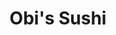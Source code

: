 ---
layout: place
title: Obi's Sushi
permalink: /california/san-diego/obi-s-sushi.html
stateAbbr: CA
stateName: California
cityName: San Diego
seo:
  type: restaurant
  links: http://www.obissushi.com/
place_id: ChIJF0ZiaCj-24ARDlcIdjz2-kA
photos:
  - name: >-
      places/ChIJF0ZiaCj-24ARDlcIdjz2-kA/photos/AeeoHcIYXLE5mAWrXvrhKAr7skqBnv7N57RglXyeL69jWaZHc06VwxP8Ula0ocG6XGnc5qEAzATQ8mXMYvieNsrwl647QDg13-uWmrKIYF7RlrZWU6InlyiPTx9eLiLyfsXlKc9irZo7IfObmCkX8wTBgLdJapzNP_eaJiIGbu1x681WD4iutB1SemdzoOaqVBob0u_Jguq6ClWBj8moXjVeNscoi4gAem-dRUpyJLLaMPUgfgMuihXG1uh2YOKhDs9Dw5IjfRV20fE5B6qM_1dg74e56Pk5kegTwjcfoTELbOmV_w
    widthPx: 3600
    heightPx: 4800
    authorAttributions:
      - displayName: Obi's Sushi
        uri: https://maps.google.com/maps/contrib/101905131406247998419
        photoUri: >-
          https://lh3.googleusercontent.com/a-/ALV-UjVF2g3A9n_R4H-ZA3dhxAJZWZiFUMlZTRmV3TMU6Zib-DFp4-c=s100-p-k-no-mo
    flagContentUri: >-
      https://www.google.com/local/imagery/report/?cb_client=maps_api_places.places_api&image_key=!1e10!2sAF1QipOVoJnN3OgS7AsllcZLW06AXkUYNs7iGfqC7wCa&hl=en-US
    googleMapsUri: >-
      https://www.google.com/maps/place//data=!3m4!1e2!3m2!1sAF1QipOVoJnN3OgS7AsllcZLW06AXkUYNs7iGfqC7wCa!2e10!4m2!3m1!1s0x80dbfe2868624617:0x40faf63c7608570e
  - name: >-
      places/ChIJF0ZiaCj-24ARDlcIdjz2-kA/photos/AeeoHcITIhy1JwL_926kV2dbckM63KhgVaQklvabnVDwE3Bm-zk5cjIb80ssVHRPASdqd1kFk8glFUbN_lQkIFriMYBfGXaG6kwjn7UNoFZfs8go2wI8VCsHY54NmYWLyUXU6-GTgU9oUoLgX7X8cey2KymG9Q7P9JhSMyf6ziXbIck7BiPMmZ4zNbqt0wQG2w8upVc4JDDrH6cIDOpEXgiEViwPBbJ3Vsk9vADV0cScY2rKlJu6FiO5rOf1VTiSWPK0lwhLGNqb7w_g8_e4wJdH7ZWo0lBN9nLgEY4VF37iJltUTQ
    widthPx: 3072
    heightPx: 1729
    authorAttributions:
      - displayName: Obi's Sushi
        uri: https://maps.google.com/maps/contrib/101905131406247998419
        photoUri: >-
          https://lh3.googleusercontent.com/a-/ALV-UjVF2g3A9n_R4H-ZA3dhxAJZWZiFUMlZTRmV3TMU6Zib-DFp4-c=s100-p-k-no-mo
    flagContentUri: >-
      https://www.google.com/local/imagery/report/?cb_client=maps_api_places.places_api&image_key=!1e10!2sAF1QipOJCvFC_NTK7HuLNoxdCtdpzwLZGqveebMsg89i&hl=en-US
    googleMapsUri: >-
      https://www.google.com/maps/place//data=!3m4!1e2!3m2!1sAF1QipOJCvFC_NTK7HuLNoxdCtdpzwLZGqveebMsg89i!2e10!4m2!3m1!1s0x80dbfe2868624617:0x40faf63c7608570e
  - name: >-
      places/ChIJF0ZiaCj-24ARDlcIdjz2-kA/photos/AeeoHcJsAvfC_P16eX4-LjYK5dBjW0917hBfklyjgG5SCHERE531LqxuZj1AHzdE5vjgI5UvM4x4AXNsSmBOLF7sg19kTnaHu2GeOtufM8sA-dS79wD76ymswD-a3ZhtJn6LaJm9pQUXxaZdSlqUw_GNzTiP_taXyFKVWp3fKbPCgRZJ9PZnCW9UOSDc-qhxtgbNbZ0FZQDCM6CtiZvZgpyXyoam_AR0A3M8LwFNGWUxW400sbucNPFCK5nbu1Bd3XP4gBQLAdZZWqBhNN1mZsiV_3YwI-OvdPshKOZAh0mFEezhqCbweJ-uuvLEOynnBZmVZgJb0cJdXsFSmZ6um7A5vfrMMs62GepzeGqQdedTNQhpxTrdbXOdy5IzQQzsTioy4121RUHfNnzrZ02PFe_IbuZ4NKJH6slguUUcE0yZDunelwU
    widthPx: 3600
    heightPx: 4800
    authorAttributions:
      - displayName: Nguyễn Giang
        uri: https://maps.google.com/maps/contrib/115243848432217986249
        photoUri: >-
          https://lh3.googleusercontent.com/a-/ALV-UjVjPG2bmC8J6toMZiKy5NO6YSaI5sBbfuphGPdazlbJq9LoBpg=s100-p-k-no-mo
    flagContentUri: >-
      https://www.google.com/local/imagery/report/?cb_client=maps_api_places.places_api&image_key=!1e10!2sCIHM0ogKEICAgMCIkoKFzQE&hl=en-US
    googleMapsUri: >-
      https://www.google.com/maps/place//data=!3m4!1e2!3m2!1sCIHM0ogKEICAgMCIkoKFzQE!2e10!4m2!3m1!1s0x80dbfe2868624617:0x40faf63c7608570e
  - name: >-
      places/ChIJF0ZiaCj-24ARDlcIdjz2-kA/photos/AeeoHcIZttarFRSjmk_MHex4-7-kEKU9N8xMCCPDwdUMOYheq_h57EIYAqed9OpoDAzRv8C81Juo_xyvVyJIjBHVl3s87Bo6tFlQGFypO3umauLvX4AchIHri7SH-agElEzS8pbGZbp_wmGI7rqUIyBAHXtmbQC5Sw3jMapv_8OxDH5UTrbqaS4C5iWmPAcxF4Of0zYJY14J7dq5GJd-Idhln_vDLF37JpFhIH3lVhpTbhTcugP9uI9n-q3PAgSLHUTbyBiyqUEDaAmE1a4640AtGjqAip7MEQiFspGaX3UraCEl7UUm9d7YksVDeuQMYGeSBu4w5PwMGSY8nTn2pW7s6G0WIDmwPwc1E0lx75Fo3-z0qolefVIUL3iE2AyyvwNpaq3zD810O4KeVG0jsPwXPIBcEnh-frKFZYEURFMGe0xWnlbM
    widthPx: 3024
    heightPx: 4032
    authorAttributions:
      - displayName: Naaboomy
        uri: https://maps.google.com/maps/contrib/109651526590485641727
        photoUri: >-
          https://lh3.googleusercontent.com/a-/ALV-UjUsWv9-HDssH25gu_PYcEmwrhlHVJobuaTWAbaWd5nS5_DL-neI=s100-p-k-no-mo
    flagContentUri: >-
      https://www.google.com/local/imagery/report/?cb_client=maps_api_places.places_api&image_key=!1e10!2sCIHM0ogKEICAgIDb6efHxQE&hl=en-US
    googleMapsUri: >-
      https://www.google.com/maps/place//data=!3m4!1e2!3m2!1sCIHM0ogKEICAgIDb6efHxQE!2e10!4m2!3m1!1s0x80dbfe2868624617:0x40faf63c7608570e
  - name: >-
      places/ChIJF0ZiaCj-24ARDlcIdjz2-kA/photos/AeeoHcIZYwYcxZLhfW6ZiFar4xtk82dcGBniCCF7ZelmC3vFvUUs3M1pQ7JGM001auvQzk7Lf7HkMDjCx7tkh-12_KM5qITrvcStqtWuXKfT1Cku69H18KdLiGbBr_CT6De4VOvjhpvKZ4bTRevqcOk1gWlaC91LhKKSqyFPmxRNBbAhtyY7rAWnBMOpUI4uFDx-XX9hke9Tj71sVKeyf2J_IurAewfP5KfAPP7Fnuxr81elfXcj5s8YNOvrXR9o1xl_fznnlwain9Cp46irUgyrmqNXyEowWPjkdnRix1Ut2BaVcnbVx72k3qieO3CEH4E9GxbMOX7lWZ-pah_rVPcGHwYqcJNsm_Rc_tSVhZrN5CcCOrZk339_zu1ssmxPla9dbGixMOI00FNEMC5IvkzT598tNLGn-zvx1P2J3xxhHkmSDmzC
    widthPx: 4000
    heightPx: 2252
    authorAttributions:
      - displayName: youngdae sohn (david Son)
        uri: https://maps.google.com/maps/contrib/117227081522756388114
        photoUri: >-
          https://lh3.googleusercontent.com/a-/ALV-UjUnvn0nZ7zkxUur0WboRcAS-YffGWYNKx_Q20L_09foZImtq8n6gQ=s100-p-k-no-mo
    flagContentUri: >-
      https://www.google.com/local/imagery/report/?cb_client=maps_api_places.places_api&image_key=!1e10!2sCIHM0ogKEICAgMCImLvOlAE&hl=en-US
    googleMapsUri: >-
      https://www.google.com/maps/place//data=!3m4!1e2!3m2!1sCIHM0ogKEICAgMCImLvOlAE!2e10!4m2!3m1!1s0x80dbfe2868624617:0x40faf63c7608570e
  - name: >-
      places/ChIJF0ZiaCj-24ARDlcIdjz2-kA/photos/AeeoHcJbtRR4v40i5bUn9VvgI7uqsk21gT0qnG1yjflnRRnd5E1uQYaipeq_PunK1vEjHcBF6ADivEPh6d3BFRuhcVJEkM7X2COGFZsibMh5AMSYP3AbXm_XcuSdRczy_hCRYL1m7k36pMcUandll8yjzjsfraEx7gkytQbO5xuYY6B4qKK-jjJhM5CGTHiWwjmPh7yAIuWaj1pCZ2aytoeApLbPrHxnZ068jn_9CfxkjnCGMN_Jc5zf_Dfc86OixUAElqZ-l7-AFP3VM_cAE6dbqE6JlSZDupg9YgiW1Ytz7pP_eQ
    widthPx: 1440
    heightPx: 1395
    authorAttributions:
      - displayName: Obi's Sushi
        uri: https://maps.google.com/maps/contrib/101905131406247998419
        photoUri: >-
          https://lh3.googleusercontent.com/a-/ALV-UjVF2g3A9n_R4H-ZA3dhxAJZWZiFUMlZTRmV3TMU6Zib-DFp4-c=s100-p-k-no-mo
    flagContentUri: >-
      https://www.google.com/local/imagery/report/?cb_client=maps_api_places.places_api&image_key=!1e10!2sAF1QipM1j8-jV03K55OdBE4vxKDUiLMXFCfPH9ShtGys&hl=en-US
    googleMapsUri: >-
      https://www.google.com/maps/place//data=!3m4!1e2!3m2!1sAF1QipM1j8-jV03K55OdBE4vxKDUiLMXFCfPH9ShtGys!2e10!4m2!3m1!1s0x80dbfe2868624617:0x40faf63c7608570e
  - name: >-
      places/ChIJF0ZiaCj-24ARDlcIdjz2-kA/photos/AeeoHcKwsbr60uIFs9caBSXiDV7jM03taLAERM3rvsnfxSEZb8aGoFYQMUpZTAWLVdbokY3NvwIl-CMDv95WdE0Jgdek1j6cva3kXqjrpokugBsHvJBCTxUKdLqRA1MjjKmg6HI5hsJ1B8bF77aKKp6V7yT5MwHNsP4u3AUXhHXXN_XyZvzwlkOuAjPW2ofSC7BhSMA-2OnB2W5bvVaZVyqUsvQFV1Sq9XpICkfIFgrkVytKk6D99uSqH4cuDf0wNdaRJ4HULsF0UfVexgrv-814S_8BhMMiGTHH9fs65GePTVUuIg
    widthPx: 2520
    heightPx: 2756
    authorAttributions:
      - displayName: Obi's Sushi
        uri: https://maps.google.com/maps/contrib/101905131406247998419
        photoUri: >-
          https://lh3.googleusercontent.com/a-/ALV-UjVF2g3A9n_R4H-ZA3dhxAJZWZiFUMlZTRmV3TMU6Zib-DFp4-c=s100-p-k-no-mo
    flagContentUri: >-
      https://www.google.com/local/imagery/report/?cb_client=maps_api_places.places_api&image_key=!1e10!2sAF1QipM9IM-Z4G14t5eeterzUtn6_G9-cohEA8zRV_3o&hl=en-US
    googleMapsUri: >-
      https://www.google.com/maps/place//data=!3m4!1e2!3m2!1sAF1QipM9IM-Z4G14t5eeterzUtn6_G9-cohEA8zRV_3o!2e10!4m2!3m1!1s0x80dbfe2868624617:0x40faf63c7608570e
  - name: >-
      places/ChIJF0ZiaCj-24ARDlcIdjz2-kA/photos/AeeoHcIVbOxZwaEbGEoIGcgWZyYYaxT5ABzbqB25hcc5xuXLy8egIKr7-eF_vWYGhv15UGLGUUCARLriHQVKD0GAagmJmUHcFaJVAkn-kd7kFWMWX468cxGaQJzJmyOyQtM0venq9Kk3NdNG6Hof2ENKmbseRwuznOyZB9SvymzIPAPv0MrxQeo6mcBah6TkqHelVo-9UDlfujRhdVvFLMbHMVhk6CVJHLc8OkVl5dML-USEAa9sxDsF87d3YBJ51EggRiLMT_z8Y3oIHxgOev20F36lehGmKHxr5QHGDjda4_JbVw
    widthPx: 3600
    heightPx: 4800
    authorAttributions:
      - displayName: Obi's Sushi
        uri: https://maps.google.com/maps/contrib/101905131406247998419
        photoUri: >-
          https://lh3.googleusercontent.com/a-/ALV-UjVF2g3A9n_R4H-ZA3dhxAJZWZiFUMlZTRmV3TMU6Zib-DFp4-c=s100-p-k-no-mo
    flagContentUri: >-
      https://www.google.com/local/imagery/report/?cb_client=maps_api_places.places_api&image_key=!1e10!2sAF1QipOwW-ZsheVSRtL3GcSJ-kjnYHj9G-nlbqWQY7Yb&hl=en-US
    googleMapsUri: >-
      https://www.google.com/maps/place//data=!3m4!1e2!3m2!1sAF1QipOwW-ZsheVSRtL3GcSJ-kjnYHj9G-nlbqWQY7Yb!2e10!4m2!3m1!1s0x80dbfe2868624617:0x40faf63c7608570e
  - name: >-
      places/ChIJF0ZiaCj-24ARDlcIdjz2-kA/photos/AeeoHcLPS16CV8EqGhBD7OGXidHNF9l9V7HsS5-Hfsaxat0o2dHItp3xREgCM2oGxuMVa93Z-unCt8h01b-6Po4fLPxVnx89kTxwzFrKSkd-weYPb1D62FjaYK-E06hqehY76z-YSl_DUxQhQk7sOFoHWV18zeVKdkdXnoJM_EOKvP7bufGQ71MGQFypdNCa-XXe-SVQMrTaIo0ViK1YTCtJUIk2wNUMYHkUi0py2LMq_2rLvpDF2iVi6XPH8NeYwjybV9fPeyvk12StG0aQRgcNfT8R-bdCs1V1ODxdNsVZxnryuQ
    widthPx: 2831
    heightPx: 2870
    authorAttributions:
      - displayName: Obi's Sushi
        uri: https://maps.google.com/maps/contrib/101905131406247998419
        photoUri: >-
          https://lh3.googleusercontent.com/a-/ALV-UjVF2g3A9n_R4H-ZA3dhxAJZWZiFUMlZTRmV3TMU6Zib-DFp4-c=s100-p-k-no-mo
    flagContentUri: >-
      https://www.google.com/local/imagery/report/?cb_client=maps_api_places.places_api&image_key=!1e10!2sAF1QipOcALOjOZ0dYsDQZfpaD44GheJOrGUojXdcclCN&hl=en-US
    googleMapsUri: >-
      https://www.google.com/maps/place//data=!3m4!1e2!3m2!1sAF1QipOcALOjOZ0dYsDQZfpaD44GheJOrGUojXdcclCN!2e10!4m2!3m1!1s0x80dbfe2868624617:0x40faf63c7608570e
  - name: >-
      places/ChIJF0ZiaCj-24ARDlcIdjz2-kA/photos/AeeoHcKAn4W6QJzJofmLzswEKQGmPnBwjaekKjDDn_PMSBSUYUZH36loSHRlCX-7_Q5sK8m5NxEONCjWCd43L9Wg_PVaoHdLgjNQXf07O5eBLYQYNkNVmdDS3Do36wwEpWekQtOWNH9oDfdFD31Zb8oSuI0fuCN8OGBUGnbLj0LPPfMmzCPQRIlWc-sCMsbv5iEWwtSs9NKAyfnAd-fra9hw2GZb5VkcVlxuxz9DFwJxPKYmhhtDXrxLvZ9ttfzaBXcxjTMRbcD8TFF5_VlsYONniiueeRY8OQ7b635b8etnZRkH3UzsRUJCxqmktqlSwv01Pj27-NxtMsfGA39jLJPfnxaVgZ00oodQoSnkR-9HgZD3FU2yBDIqcQi8EGIfzv0AKv8v5x12KSUxoOHGQ1BOAq-QbZihrf5SvIsqpy_Hz3ivIuY3
    widthPx: 3024
    heightPx: 4032
    authorAttributions:
      - displayName: Naaboomy
        uri: https://maps.google.com/maps/contrib/109651526590485641727
        photoUri: >-
          https://lh3.googleusercontent.com/a-/ALV-UjUsWv9-HDssH25gu_PYcEmwrhlHVJobuaTWAbaWd5nS5_DL-neI=s100-p-k-no-mo
    flagContentUri: >-
      https://www.google.com/local/imagery/report/?cb_client=maps_api_places.places_api&image_key=!1e10!2sCIHM0ogKEICAgIDb6efH-QE&hl=en-US
    googleMapsUri: >-
      https://www.google.com/maps/place//data=!3m4!1e2!3m2!1sCIHM0ogKEICAgIDb6efH-QE!2e10!4m2!3m1!1s0x80dbfe2868624617:0x40faf63c7608570e
address: 3755 Murphy Canyon Rd, San Diego, CA 92123, USA
street: 3755 Murphy Canyon Rd
city: San Diego
state: CA
zip: '92123'
country: USA
neighborhood: Kearny Mesa
latitude: '32.810750'
longitude: '-117.116005'
accessibility_options:
  wheelchairAccessibleParking: true
  wheelchairAccessibleEntrance: true
  wheelchairAccessibleRestroom: true
  wheelchairAccessibleSeating: true
business_status: OPERATIONAL
name: Obi's Sushi
google_maps_links:
  directionsUri: >-
    https://www.google.com/maps/dir//''/data=!4m7!4m6!1m1!4e2!1m2!1m1!1s0x80dbfe2868624617:0x40faf63c7608570e!3e0
  placeUri: https://maps.google.com/?cid=4682325502143780622
  writeAReviewUri: >-
    https://www.google.com/maps/place//data=!4m3!3m2!1s0x80dbfe2868624617:0x40faf63c7608570e!12e1
  reviewsUri: >-
    https://www.google.com/maps/place//data=!4m4!3m3!1s0x80dbfe2868624617:0x40faf63c7608570e!9m1!1b1
  photosUri: >-
    https://www.google.com/maps/place//data=!4m3!3m2!1s0x80dbfe2868624617:0x40faf63c7608570e!10e5
primary_type: Sushi Restaurant
opening_hours:
  regular: null
  current: null
secondary_opening_hours:
  regular:
    weekdayDescriptions: null
    type: null
  current:
    weekdayDescriptions: null
    type: null
phone: (858) 268-8989
price_level: PRICE_LEVEL_MODERATE
price_range: $20 &ndash; $30
rating: '4.4'
rating_count: 0
website: http://www.obissushi.com/
description: >-
  Discover Obi's Sushi in San Diego, CA$$$Obi's Sushi in San Diego, CA, stands
  out as a welcoming spot for enjoying fresh Japanese cuisine in a serene
  environment, perfect for those seeking quality sushi options nearby. The
  restaurant offers a variety of classic dishes like sushi rolls and bento
  boxes, all prepared with vibrant flavors and thoughtful presentation that
  highlight its commitment to authentic tastes. With enticing happy-hour
  specials, it's an ideal choice for casual diners looking to unwind after a
  long day, making it a go-to among local sushi restaurants. Accessibility
  features such as wheelchair-friendly entrances and ample parking add to the
  convenience, ensuring a stress-free visit for everyone. This hidden gem in the
  Kearny Mesa area combines affordability with satisfying meals, appealing to
  anyone exploring top-rated sushi places in the region.
generative_summary: >-
  Discover Obi's Sushi in San Diego, CA$$$Obi's Sushi in San Diego, CA, stands
  out as a welcoming spot for enjoying fresh Japanese cuisine in a serene
  environment, perfect for those seeking quality sushi options nearby. The
  restaurant offers a variety of classic dishes like sushi rolls and bento
  boxes, all prepared with vibrant flavors and thoughtful presentation that
  highlight its commitment to authentic tastes. With enticing happy-hour
  specials, it's an ideal choice for casual diners looking to unwind after a
  long day, making it a go-to among local sushi restaurants. Accessibility
  features such as wheelchair-friendly entrances and ample parking add to the
  convenience, ensuring a stress-free visit for everyone. This hidden gem in the
  Kearny Mesa area combines affordability with satisfying meals, appealing to
  anyone exploring top-rated sushi places in the region.
generative_disclosure: Summarized by AI using the Grok-3-Mini model.
reviews:
  - name: >-
      places/ChIJF0ZiaCj-24ARDlcIdjz2-kA/reviews/ChZDSUhNMG9nS0VJQ0FnSURiNmVmSE9REAE
    relativePublishTimeDescription: 8 months ago
    rating: 5
    text:
      text: >-
        Man I had a good time, me and my friends went to eat out after having a
        long day, and this place definitely hit the spot! The sushi and the food
        was well presented and the food itself was juice full of flavors. The
        oysters were great and same goes with the sushi, the service was okay
        and the environment was very chill and relaxing. Good place to get
        things off your mind. Overall this sushi place is a sure to-go while
        traveling around or overall a good spot to enjoy a meal, definitely
        coming back next time! 👍💯
      languageCode: en
    originalText:
      text: >-
        Man I had a good time, me and my friends went to eat out after having a
        long day, and this place definitely hit the spot! The sushi and the food
        was well presented and the food itself was juice full of flavors. The
        oysters were great and same goes with the sushi, the service was okay
        and the environment was very chill and relaxing. Good place to get
        things off your mind. Overall this sushi place is a sure to-go while
        traveling around or overall a good spot to enjoy a meal, definitely
        coming back next time! 👍💯
      languageCode: en
    authorAttribution:
      displayName: Naaboomy
      uri: https://www.google.com/maps/contrib/109651526590485641727/reviews
      photoUri: >-
        https://lh3.googleusercontent.com/a-/ALV-UjUsWv9-HDssH25gu_PYcEmwrhlHVJobuaTWAbaWd5nS5_DL-neI=s128-c0x00000000-cc-rp-mo
    publishTime: '2024-08-07T02:06:54.378471Z'
    flagContentUri: >-
      https://www.google.com/local/review/rap/report?postId=ChZDSUhNMG9nS0VJQ0FnSURiNmVmSE9REAE&d=17924085&t=1
    googleMapsUri: >-
      https://www.google.com/maps/reviews/data=!4m6!14m5!1m4!2m3!1sChZDSUhNMG9nS0VJQ0FnSURiNmVmSE9REAE!2m1!1s0x80dbfe2868624617:0x40faf63c7608570e
  - name: >-
      places/ChIJF0ZiaCj-24ARDlcIdjz2-kA/reviews/ChdDSUhNMG9nS0VJQ0FnSUNSbjZ5VnpBRRAB
    relativePublishTimeDescription: 3 months ago
    rating: 4
    text:
      text: >-
        Good sushi, great service & comfortable vibe. A bit pricier than I'd
        normally spend but it's definitely quality, so at least it's nearly
        worth it. I know the inflation is hitting small businesses hard, so I'm
        not going to be too harsh on price.


        Update December 2024: essentially the same, so points for consistency!
      languageCode: en
    originalText:
      text: >-
        Good sushi, great service & comfortable vibe. A bit pricier than I'd
        normally spend but it's definitely quality, so at least it's nearly
        worth it. I know the inflation is hitting small businesses hard, so I'm
        not going to be too harsh on price.


        Update December 2024: essentially the same, so points for consistency!
      languageCode: en
    authorAttribution:
      displayName: Joseph Ortega
      uri: https://www.google.com/maps/contrib/116917179740857994606/reviews
      photoUri: >-
        https://lh3.googleusercontent.com/a-/ALV-UjUlm49hRY_ekM6Qf2xJAtn7zQsjsL9tDz0zhwF_3wdr465B2j8=s128-c0x00000000-cc-rp-mo-ba6
    publishTime: '2024-12-17T00:29:12.239804Z'
    flagContentUri: >-
      https://www.google.com/local/review/rap/report?postId=ChdDSUhNMG9nS0VJQ0FnSUNSbjZ5VnpBRRAB&d=17924085&t=1
    googleMapsUri: >-
      https://www.google.com/maps/reviews/data=!4m6!14m5!1m4!2m3!1sChdDSUhNMG9nS0VJQ0FnSUNSbjZ5VnpBRRAB!2m1!1s0x80dbfe2868624617:0x40faf63c7608570e
  - name: >-
      places/ChIJF0ZiaCj-24ARDlcIdjz2-kA/reviews/ChdDSUhNMG9nS0VJQ0FnSUQtOGZLQjBRRRAB
    relativePublishTimeDescription: 2 years ago
    rating: 5
    text:
      text: >-
        This place has some of the best shrimp tempura rolls I have ever had.
        Everything I have eaten here is excellent. I highly recommend it. Obi's
        isn't that busy during winter. Obi's has a great happy hour from 4-6. 3
        Dollar beers, 2 dollar large hot Saki, and 20 percent off select food
        items.
      languageCode: en
    originalText:
      text: >-
        This place has some of the best shrimp tempura rolls I have ever had.
        Everything I have eaten here is excellent. I highly recommend it. Obi's
        isn't that busy during winter. Obi's has a great happy hour from 4-6. 3
        Dollar beers, 2 dollar large hot Saki, and 20 percent off select food
        items.
      languageCode: en
    authorAttribution:
      displayName: zeus beltran
      uri: https://www.google.com/maps/contrib/104698202267530404666/reviews
      photoUri: >-
        https://lh3.googleusercontent.com/a/ACg8ocKpwDRm1id36jy3L5LHbp96mKXHBUqHKzc2zfubofbMGJ1gtg=s128-c0x00000000-cc-rp-mo-ba3
    publishTime: '2022-12-02T18:19:11.738427Z'
    flagContentUri: >-
      https://www.google.com/local/review/rap/report?postId=ChdDSUhNMG9nS0VJQ0FnSUQtOGZLQjBRRRAB&d=17924085&t=1
    googleMapsUri: >-
      https://www.google.com/maps/reviews/data=!4m6!14m5!1m4!2m3!1sChdDSUhNMG9nS0VJQ0FnSUQtOGZLQjBRRRAB!2m1!1s0x80dbfe2868624617:0x40faf63c7608570e
  - name: >-
      places/ChIJF0ZiaCj-24ARDlcIdjz2-kA/reviews/ChZDSUhNMG9nS0VJQ0FnSUQybGRiNVJ3EAE
    relativePublishTimeDescription: 11 months ago
    rating: 4
    text:
      text: >-
        Apparently Obi's Sushi is the "got to" place for professional
        get-togethers. I personally thought the food was delicious but a little
        over priced for what you get. The sushi roll that came with my bento box
        was a mini version of what I usually receive at other restaurants. The
        miso soup was yummy along with the other side dishes I received with my
        bento. The ambiance was nice but the customer service was lacking. Our
        server rarely came to check on us. On several occasions, I had to get up
        to ask for her assistance. When I got up, I saw all the workers sitting
        at a table texting and on their phones. They looked a little surprised
        when they saw me. We were literally the only customers in the restaurant
        so I guess that's why. I found this a little funny and understandable
        since no one else was around. On the other hand, the parking was great.
        You will not struggle with that here. My overall first hand experience
        was good but I was hoping it would be great!
      languageCode: en
    originalText:
      text: >-
        Apparently Obi's Sushi is the "got to" place for professional
        get-togethers. I personally thought the food was delicious but a little
        over priced for what you get. The sushi roll that came with my bento box
        was a mini version of what I usually receive at other restaurants. The
        miso soup was yummy along with the other side dishes I received with my
        bento. The ambiance was nice but the customer service was lacking. Our
        server rarely came to check on us. On several occasions, I had to get up
        to ask for her assistance. When I got up, I saw all the workers sitting
        at a table texting and on their phones. They looked a little surprised
        when they saw me. We were literally the only customers in the restaurant
        so I guess that's why. I found this a little funny and understandable
        since no one else was around. On the other hand, the parking was great.
        You will not struggle with that here. My overall first hand experience
        was good but I was hoping it would be great!
      languageCode: en
    authorAttribution:
      displayName: Valeria
      uri: https://www.google.com/maps/contrib/116547057426426108040/reviews
      photoUri: >-
        https://lh3.googleusercontent.com/a-/ALV-UjVHfD20yTGWpgugqMVdF1C7A7n1TXktNG9jFAF-I9qBBIQe6xQSJQ=s128-c0x00000000-cc-rp-mo-ba5
    publishTime: '2024-05-06T21:47:09.010269Z'
    flagContentUri: >-
      https://www.google.com/local/review/rap/report?postId=ChZDSUhNMG9nS0VJQ0FnSUQybGRiNVJ3EAE&d=17924085&t=1
    googleMapsUri: >-
      https://www.google.com/maps/reviews/data=!4m6!14m5!1m4!2m3!1sChZDSUhNMG9nS0VJQ0FnSUQybGRiNVJ3EAE!2m1!1s0x80dbfe2868624617:0x40faf63c7608570e
  - name: >-
      places/ChIJF0ZiaCj-24ARDlcIdjz2-kA/reviews/ChdDSUhNMG9nS0VJQ0FnSUNacFB2NS1nRRAB
    relativePublishTimeDescription: a year ago
    rating: 5
    text:
      text: >-
        Obi's is our favorite local sushi restaurant. We have never been
        disappointed with the food or service. We try to get something different
        every time. This time we tried the Tuna Tataki starter and fell in love
        with the wasabi dressing! There are many sushi roll options and we have
        been working our way through the list. The servers are very attentive.
        The restaurant is very clean and nicely decorated. Obi's is a wonderful
        place to dine!
      languageCode: en
    originalText:
      text: >-
        Obi's is our favorite local sushi restaurant. We have never been
        disappointed with the food or service. We try to get something different
        every time. This time we tried the Tuna Tataki starter and fell in love
        with the wasabi dressing! There are many sushi roll options and we have
        been working our way through the list. The servers are very attentive.
        The restaurant is very clean and nicely decorated. Obi's is a wonderful
        place to dine!
      languageCode: en
    authorAttribution:
      displayName: Darla Fong
      uri: https://www.google.com/maps/contrib/111295801438730085467/reviews
      photoUri: >-
        https://lh3.googleusercontent.com/a-/ALV-UjVBA2UwBlEGkxHGCby0SByYS5uHGIRRUGCRUY66U7G2z7CFmlk2=s128-c0x00000000-cc-rp-mo-ba5
    publishTime: '2023-09-04T16:13:13.496576Z'
    flagContentUri: >-
      https://www.google.com/local/review/rap/report?postId=ChdDSUhNMG9nS0VJQ0FnSUNacFB2NS1nRRAB&d=17924085&t=1
    googleMapsUri: >-
      https://www.google.com/maps/reviews/data=!4m6!14m5!1m4!2m3!1sChdDSUhNMG9nS0VJQ0FnSUNacFB2NS1nRRAB!2m1!1s0x80dbfe2868624617:0x40faf63c7608570e
review_summary: >-
  What Customers Are Saying$$$Visitors to this sushi spot often rave about the
  delicious, flavorful rolls and appetizers that make for a satisfying meal,
  with many highlighting the great value during happy-hour deals. While some
  folks mention that prices lean a bit higher than expected, they agree the
  quality and taste more than justify the cost, especially for fresh seafood
  options. The atmosphere comes across as relaxed and comfortable, providing a
  nice backdrop for casual gatherings or unwinding solo, though service can vary
  from attentive to occasionally slow on quieter days. Overall, people
  appreciate the consistent experience and clean, inviting space, making it a
  solid pick for anyone craving reliable Japanese fare. If you're on the hunt
  for sushi near you, this place earns praise for its tasty dishes and welcoming
  vibe, encouraging repeat visits for a laid-back dining adventure.
review_disclosure: Summarized by AI using the Grok-3-Mini model.
parking_options:
  freeParkingLot: true
  freeStreetParking: true
  valetParking: false
payment_options:
  acceptsCreditCards: true
  acceptsDebitCards: true
  acceptsCashOnly: false
allow_dogs: null
curbside_pickup: null
delivery: true
dine_in: true
good_for_children: true
good_for_groups: true
good_for_sports: false
live_music: false
menu_for_children: true
outdoor_seating: null
reservable: true
restroom: true
serves_beer: true
serves_breakfast: null
serves_brunch: false
serves_cocktails: false
serves_coffee: null
serves_dinner: true
serves_dessert: true
serves_lunch: true
serves_vegetarian_food: true
serves_wine: true
takeout: true
update_category: pro
places_description: null

---
